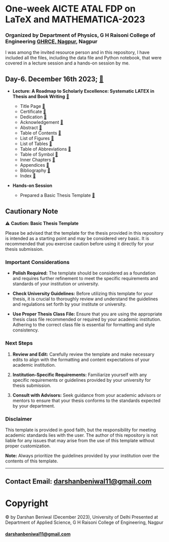 # One-week AICTE ATAL FDP on LaTeX and MATHEMATICA-2023
### Organized by Department of Physics, G H Raisoni College of Engineering [GHRCE, Nagpur](https://ghrce.raisoni.net/), Nagpur    

I was among the invited resource person and in this repository, I have included all the files, including the data file and Python notebook, that were covered in a lecture session and a hands-on session by me.

## Day-6. December 16th 2023; [🔗](https://github.com/darshanbeniwal/AICTE_ATAL_FDP_program_GHRCE_NAGPUR_2023/tree/main/Thesis_Template_LaTeX)

* **Lecture: A Roadmap to Scholarly Excellence: Systematic LATEX in Thesis and Book Writing** [🔗](https://github.com/darshanbeniwal/AICTE_ATAL_FDP_program_GHRCE_NAGPUR_2023/blob/main/Talk_for_Nagpur_Workshop_Dec_16_2023.pdf)
  * Title Page [🔗](https://github.com/darshanbeniwal/AICTE_ATAL_FDP_program_GHRCE_NAGPUR_2023/blob/main/Thesis_Template_LaTeX/title_page.tex)
  * Certificate [🔗](https://github.com/darshanbeniwal/AICTE_ATAL_FDP_program_GHRCE_NAGPUR_2023/blob/main/Thesis_Template_LaTeX/certificate.tex)
  * Dedication [🔗](https://github.com/darshanbeniwal/AICTE_ATAL_FDP_program_GHRCE_NAGPUR_2023/blob/main/Thesis_Template_LaTeX/dedication.tex)
  * Acknowledgement [🔗](https://github.com/darshanbeniwal/AICTE_ATAL_FDP_program_GHRCE_NAGPUR_2023/blob/main/Thesis_Template_LaTeX/acknowledgement.tex)
  * Abstract [🔗](https://github.com/darshanbeniwal/AICTE_ATAL_FDP_program_GHRCE_NAGPUR_2023/blob/main/Thesis_Template_LaTeX/abstract.tex)
  * Table of Contents [🔗](https://github.com/darshanbeniwal/AICTE_ATAL_FDP_program_GHRCE_NAGPUR_2023/blob/main/Thesis_Template_LaTeX/master.tex)
  * List of Figures [🔗](https://github.com/darshanbeniwal/AICTE_ATAL_FDP_program_GHRCE_NAGPUR_2023/blob/main/Thesis_Template_LaTeX/master.tex)
  * List of Tables [🔗](https://github.com/darshanbeniwal/AICTE_ATAL_FDP_program_GHRCE_NAGPUR_2023/blob/main/Thesis_Template_LaTeX/master.tex)
  * Table of Abbreviations [🔗](https://github.com/darshanbeniwal/AICTE_ATAL_FDP_program_GHRCE_NAGPUR_2023/blob/main/Thesis_Template_LaTeX/abbreviations.tex)
  * Table of Symbol [🔗](https://github.com/darshanbeniwal/AICTE_ATAL_FDP_program_GHRCE_NAGPUR_2023/blob/main/Thesis_Template_LaTeX/symbol.tex)
  * Inner Chapters [🔗](https://github.com/darshanbeniwal/AICTE_ATAL_FDP_program_GHRCE_NAGPUR_2023/blob/main/Thesis_Template_LaTeX/chapter_1.tex)
  * Appendices [🔗](https://github.com/darshanbeniwal/AICTE_ATAL_FDP_program_GHRCE_NAGPUR_2023/blob/main/Thesis_Template_LaTeX/appendix.tex)
  * Bibliography [🔗](https://github.com/darshanbeniwal/AICTE_ATAL_FDP_program_GHRCE_NAGPUR_2023/blob/main/Thesis_Template_LaTeX/master.tex)
  * Index [🔗](https://github.com/darshanbeniwal/AICTE_ATAL_FDP_program_GHRCE_NAGPUR_2023/blob/main/Thesis_Template_LaTeX/master.tex)

* **Hands-on Session**
  * Prepared a Basic Thesis Template [🔗](https://github.com/darshanbeniwal/AICTE_ATAL_FDP_program_GHRCE_NAGPUR_2023/blob/main/Thesis_Template_LaTeX.pdf)

## Cautionary Note

⚠️ **Caution: Basic Thesis Template**

Please be advised that the template for the thesis provided in this repository is intended as a starting point and may be considered very basic. It is recommended that you exercise caution before using it directly for your thesis submission.

### Important Considerations

- **Polish Required:** The template should be considered as a foundation and requires further refinement to meet the specific requirements and standards of your institution or university.

- **Check University Guidelines:** Before utilizing this template for your thesis, it is crucial to thoroughly review and understand the guidelines and regulations set forth by your institute or university.

- **Use Proper Thesis Class File:** Ensure that you are using the appropriate thesis class file recommended or required by your academic institution. Adhering to the correct class file is essential for formatting and style consistency.

### Next Steps

1. **Review and Edit:** Carefully review the template and make necessary edits to align with the formatting and content expectations of your academic institution.

2. **Institution-Specific Requirements:** Familiarize yourself with any specific requirements or guidelines provided by your university for thesis submission.

3. **Consult with Advisors:** Seek guidance from your academic advisors or mentors to ensure that your thesis conforms to the standards expected by your department.

### Disclaimer

This template is provided in good faith, but the responsibility for meeting academic standards lies with the user. The author of this repository is not liable for any issues that may arise from the use of this template without proper customization.

**Note:** Always prioritize the guidelines provided by your institution over the contents of this template.

---

 ## Contact Email: darshanbeniwal11@gmail.com
 # Copyright  
 © by Darshan Beniwal (December 2023), University of Delhi Presented at Department of Applied Science, G H Raisoni College of Engineering, Nagpur
 


#### darshanbeniwal11@gmail.com
